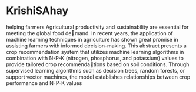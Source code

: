 # KrishiSAhay
helping farmers
Agricultural productivity and sustainability are essential for meeting the global food demand. In recent years, the application of machine learning techniques in agriculture has shown
great promise in assisting farmers with informed decision-making. This abstract presents a
crop recommendation system that utilizes machine learning algorithms in combination with
N-P-K (nitrogen, phosphorus, and potassium) values to provide tailored crop recommendations based on soil conditions. Through supervised learning algorithms such as decision trees,
random forests, or support vector machines, the model establishes relationships between crop
performance and N-P-K values


